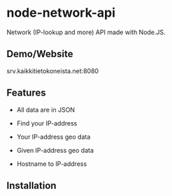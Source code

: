 # node-network-api
Network (IP-lookup and more) API made with Node.JS.

## Demo/Website
srv.kaikkitietokoneista.net:8080

## Features

* All data are in JSON

* Find your IP-address
* Your IP-address geo data
* Given IP-address geo data
* Hostname to IP-address

## Installation

